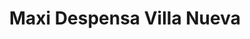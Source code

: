 ---
title: "Maxi Despensa Villa Nueva"
url: /zona-5-de-villa-nueva/maxi-despensa-villa-nueva/
shop: grandes almacenes
---